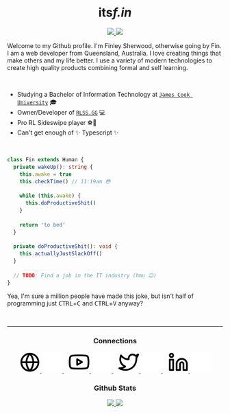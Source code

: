 <h1 align="center">
  its<i>f.in</i>
</h1>

<p align="center">
  <a href="https://youtube.com/FinRL">
    <img src="https://img.shields.io/youtube/channel/subscribers/UCdu_x9f6Cx_UAe9ARGxLcEQ?logo=youtube&logoColor=white&style=for-the-badge">
  </a>
  <a href="https://rlss.gg/discord">
    <img src="https://img.shields.io/discord/848799024193994782?color=%237289DA&label=DISCORD&logo=discord&logoColor=white&style=for-the-badge">
  </a>
</p>

<p>
  Welcome to my Github profile. I'm Finley Sherwood, otherwise going by Fin. I am a web developer from Queensland, Australia. I love creating things that make others and my life better. I use a variety of modern technologies to create high quality products combining formal and self learning.
</p>

<br>

<ul>
  <li>
    Studying a Bachelor of Information Technology at <a href="https://jcu.edu.au"><code>James Cook University</code></a> 🎓
  </li>
  <li>
    Owner/Developer of <a href="https://rlss.gg"><code>RLSS.GG</code></a> 💻
  </li>
  <li>
    Pro RL Sideswipe player ⚽🚗
  </li>
  <li>
    Can't get enough of ✨ Typescript ✨
  </li>
</ul>

<br>

```typescript
class Fin extends Human {
  private wakeUp(): string {
    this.awake = true
    this.checkTime() // 11:19am 😳
    
    while (this.awake) {
      this.doProductiveShit()
    }
    
    return 'to bed'
  }
  
  private doProductiveShit(): void {
    this.actuallyJustSlackOff()
  }
  
  // TODO: Find a job in the IT industry (hmu 😉)
}
```

<p>
  Yea, I'm sure a million people have made this joke, but isn't half of programming just <kbd>CTRL</kbd>+<kbd>C</kbd> and <kbd>CTRL</kbd>+<kbd>V</kbd> anyway?
</p>

<br>
<hr>

<h3 align="center">
  Connections
</h3>

<p align="center">
  <a href="https://itsf.in#gh-light-mode-only">
    <img src="https://raw.githubusercontent.com/codeSTACKr/codeSTACKr/master/img/globe-light.svg">
  </a>
  <a href="https://itsf.in#gh-dark-mode-only">
    <img src="https://raw.githubusercontent.com/codeSTACKr/codeSTACKr/master/img/globe-dark.svg">
  </a>
  &nbsp;&nbsp;
  <a href="https://youtube.com/FinRL#gh-light-mode-only">
    <img src="https://raw.githubusercontent.com/codeSTACKr/codeSTACKr/master/img/youtube-light.svg">
  </a>
  <a href="https://youtube.com/FinRL#gh-dark-mode-only">
    <img src="https://raw.githubusercontent.com/codeSTACKr/codeSTACKr/master/img/youtube-dark.svg">
  </a>
  &nbsp;&nbsp;
  <a href="https://twitter.com/Fin_RL#gh-light-mode-only">
    <img src="https://raw.githubusercontent.com/codeSTACKr/codeSTACKr/master/img/twitter-light.svg">
  </a>
  <a href="https://twitter.com/Fin_RL#gh-dark-mode-only">
    <img src="https://raw.githubusercontent.com/codeSTACKr/codeSTACKr/master/img/twitter-dark.svg">
  </a>
  &nbsp;&nbsp;
  <a href="https://www.linkedin.com/in/finoce#gh-light-mode-only">
    <img src="https://raw.githubusercontent.com/codeSTACKr/codeSTACKr/master/img/linkedin-light.svg">
  </a>
  <a href="https://www.linkedin.com/in/finoce#gh-dark-mode-only">
    <img src="https://raw.githubusercontent.com/codeSTACKr/codeSTACKr/master/img/linkedin-dark.svg">
  </a>
</p>

<h3 align="center">
  Github Stats
</h3>

<p align="center">
  <a href="https://github.com/anuraghazra/github-readme-stats#gh-light-mode-only">
    <img src="https://github-readme-stats.vercel.app/api/top-langs/?username=FinOCE&layout=compact&theme=default&hide=Jupyter%20Notebook,PLpgSQL">
  </a>
  <a href="https://github.com/anuraghazra/github-readme-stats#gh-dark-mode-only">
    <img src="https://github-readme-stats.vercel.app/api/top-langs/?username=FinOCE&layout=compact&theme=radical&hide=Jupyter%20Notebook,PLpgSQL">
  </a>
</p>
